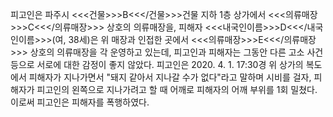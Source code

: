 피고인은 파주시 <<<건물>>>B<<</건물>>>건물 지하 1층 상가에서 <<<의류매장>>>C<<</의류매장>>> 상호의 의류매장을, 피해자 <<<내국인이름>>>D<<</내국인이름>>>(여, 38세)은 위 매장과 인접한 곳에서 <<<의류매장>>>E<<</의류매장>>> 상호의 의류매장을 각 운영하고 있는데, 피고인과 피해자는 그동안 다른 고소 사건 등으로 서로에 대한 감정이 좋지 않았다.
피고인은 2020. 4. 1. 17:30경 위 상가의 복도에서 피해자가 지나가면서 "돼지 같아서 지나갈 수가 없다"라고 말하며 시비를 걸자, 피해자가 피고인의 왼쪽으로 지나가려고 할 때 어깨로 피해자의 어깨 부위를 1회 밀쳤다. 이로써 피고인은 피해자를 폭행하였다.